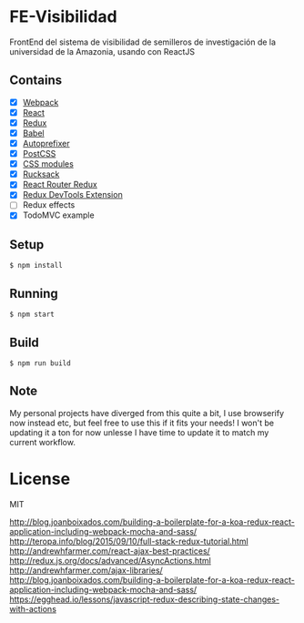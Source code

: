 # FE-Visibilidad
FrontEnd del sistema de visibilidad de semilleros de investigación de la universidad de la Amazonia, usando con ReactJS

## Contains

- [x] [Webpack](https://webpack.github.io)
- [x] [React](https://facebook.github.io/react/)
- [x] [Redux](https://github.com/reactjs/redux)
- [x] [Babel](https://babeljs.io/)
- [x] [Autoprefixer](https://github.com/postcss/autoprefixer)
- [x] [PostCSS](https://github.com/postcss/postcss)
- [x] [CSS modules](https://github.com/outpunk/postcss-modules)
- [x] [Rucksack](http://simplaio.github.io/rucksack/docs)
- [x] [React Router Redux](https://github.com/reactjs/react-router-redux)
- [x] [Redux DevTools Extension](https://github.com/zalmoxisus/redux-devtools-extension)
- [ ] Redux effects
- [x] TodoMVC example

## Setup

```
$ npm install
```

## Running

```
$ npm start
```

## Build

```
$ npm run build
```

## Note

My personal projects have diverged from this quite a bit, I use browserify now instead etc, but feel free to use this if it fits your needs! I won't be updating it a ton for now unlesse I have time to update it to match my current workflow.

# License

MIT


http://blog.joanboixados.com/building-a-boilerplate-for-a-koa-redux-react-application-including-webpack-mocha-and-sass/
http://teropa.info/blog/2015/09/10/full-stack-redux-tutorial.html
http://andrewhfarmer.com/react-ajax-best-practices/
http://redux.js.org/docs/advanced/AsyncActions.html
http://andrewhfarmer.com/ajax-libraries/
http://blog.joanboixados.com/building-a-boilerplate-for-a-koa-redux-react-application-including-webpack-mocha-and-sass/
https://egghead.io/lessons/javascript-redux-describing-state-changes-with-actions